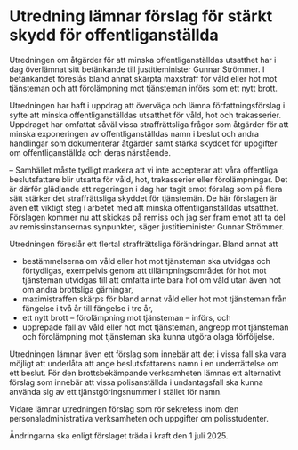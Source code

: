 # Utredning lämnar förslag för stärkt skydd för offentliganställda

Utredningen om åtgärder för att minska offentliganställdas utsatthet har i dag överlämnat sitt betänkande till justitieminister Gunnar Strömmer. I betänkandet föreslås bland annat skärpta maxstraff för våld eller hot mot tjänsteman och att förolämpning mot tjänsteman införs som ett nytt brott.

Utredningen har haft i uppdrag att överväga och lämna författningsförslag i syfte att minska offentliganställdas utsatthet för våld, hot och trakasserier. Uppdraget har omfattat såväl vissa straffrättsliga frågor som åtgärder för att minska exponeringen av offentliganställdas namn i beslut och andra handlingar som dokumenterar åtgärder samt stärka skyddet för uppgifter om offentliganställda och deras närstående.

– Samhället måste tydligt markera att vi inte accepterar att våra offentliga beslutsfattare blir utsatta för våld, hot, trakasserier eller förolämpningar. Det är därför glädjande att regeringen i dag har tagit emot förslag som på flera sätt stärker det straffrättsliga skyddet för tjänstemän. De här förslagen är även ett viktigt steg i arbetet med att minska offentliganställdas utsatthet. Förslagen kommer nu att skickas på remiss och jag ser fram emot att ta del av remissinstansernas synpunkter, säger justitieminister Gunnar Strömmer.

Utredningen föreslår ett flertal straffrättsliga förändringar. Bland annat att

* bestämmelserna om våld eller hot mot tjänsteman ska utvidgas och förtydligas, exempelvis genom att tillämpningsområdet för hot mot tjänsteman utvidgas till att omfatta inte bara hot om våld utan även hot om andra brottsliga gärningar,
* maximistraffen skärps för bland annat våld eller hot mot tjänsteman från fängelse i två år till fängelse i tre år,
* ett nytt brott – förolämpning mot tjänsteman – införs, och
* upprepade fall av våld eller hot mot tjänsteman, angrepp mot tjänsteman och förolämpning mot tjänsteman ska kunna utgöra olaga förföljelse.

Utredningen lämnar även ett förslag som innebär att det i vissa fall ska vara möjligt att underlåta att ange beslutsfattarens namn i en underrättelse om ett beslut. För den brottsbekämpande verksamheten lämnas ett alternativt förslag som innebär att vissa polisanställda i undantagsfall ska kunna använda sig av ett tjänstgöringsnummer i stället för namn.

Vidare lämnar utredningen förslag som rör sekretess inom den personaladministrativa verksamheten och uppgifter om polisstudenter.

Ändringarna ska enligt förslaget träda i kraft den 1 juli 2025.
